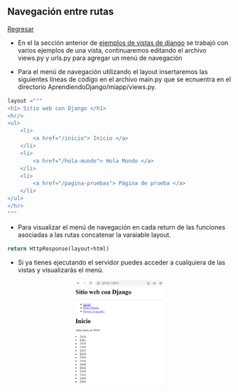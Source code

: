 ## Navegación entre rutas 

[Regresar](/CodingBootcampsESPOL-RDDW/)

+ En el la sección anterior de [ejemplos de vistas de django](./ejemplo-vistas.md) se trabajó con varios ejemplos de una vista, continuaremos editando el archivo views.py y urls.py para agregar un menú de navegación 


+ Para el menú de navegación utilizando el layout insertaremos las siguientes líneas de código en el archivo main.py que se ecnuentra en el directorio AprendiendoDjango/miapp/views.py. 

```python
layout ="""
<h1> Sitio web con Django </h1>
<hr/>
<ul>
    <li>
        <a href="/inicio"> Inicio </a>
    </li>
    <li>
        <a href="/hola-mundo"> Hola Mundo </a>
    </li>
    <li>
        <a href="/pagina-pruebas"> Página de prueba </a>
    </li>
</ul>
</hr>
"""
```
+ Para visualizar el menú de navegación en cada return de las funciones asociadas a las rutas concatenar la varaiable layout. 

```python
return HttpResponse(layout+html)
```
+ Si ya tienes ejecutando el servidor puedes acceder a cualquiera de las vistas y visualizarás el menú. 

<p align="center">
<img src="./imagenes/navegacion-rutas.png" width="40%" alt="Banner"/>
</p>